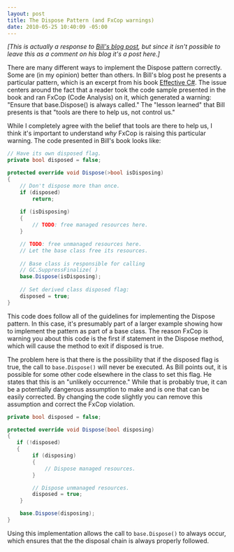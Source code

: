 ```yaml
---
layout: post
title: The Dispose Pattern (and FxCop warnings)
date: 2010-05-25 10:40:09 -05:00
---
```


*[This is actually a response to *[*Bill's blog post*](http://srtsolutions.com/public/item/254680)*, but since it isn't possible to leave this as a comment on his blog it's a post here.]*

There are many different ways to implement the Dispose pattern correctly. Some are (in my opinion) better than others. In Bill's blog post he presents a particular pattern, which is an excerpt from his book [Effective C#](http://amzn.to/28JyfJh). The issue centers around the fact that a reader took the code sample presented in the book and ran FxCop (Code Analysis) on it, which generated a warning: "Ensure that base.Dispose() is always called." The "lesson learned" that Bill presents is that "tools are there to help us, not control us."

While I completely agree with the belief that tools are there to help us, I think it's important to understand *why* FxCop is raising this particular warning. The code presented in Bill's book looks like:

```csharp
// Have its own disposed flag.
private bool disposed = false;  

protected override void Dispose(>bool isDisposing)  
{  
    // Don't dispose more than once.  
    if (disposed)  
        return;  
    
    if (isDisposing)  
    {  
        // TODO: free managed resources here.  
    }

    // TODO: free unmanaged resources here.  
    // Let the base class free its resources.  
    
    // Base class is responsible for calling  
    // GC.SuppressFinalize( )  
    base.Dispose(isDisposing);  
    
    // Set derived class disposed flag:  
    disposed = true;  
}
```

This code does follow all of the guidelines for implementing the Dispose pattern. In this case, it's presumably part of a larger example showing how to implement the pattern as part of a base class. The reason FxCop is warning you about this code is the first if statement in the Dispose method, which will cause the method to exit if disposed is true.

The problem here is that there is the possibility that if the disposed flag is true, the call to `base.Dispose()` will never be executed. As Bill points out, it is possible for some other code elsewhere in the class to set this flag. He states that this is an "unlikely occurrence." While that is probably true, it can be a potentially dangerous assumption to make and is one that can be easily corrected. By changing the code slightly you can remove this assumption and correct the FxCop violation. 

```csharp
private bool disposed = false;  

protected override void Dispose(bool disposing)  
{  
   if (!disposed)  
   {  
        if (disposing)  
        {  
            // Dispose managed resources.  
        }  

        // Dispose unmanaged resources.  
        disposed = true;  
    }  

    base.Dispose(disposing);  
}  

```

Using this implementation allows the call to `base.Dispose()` to always occur, which ensures that the the disposal chain is always properly followed.